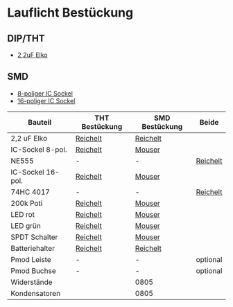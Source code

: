 # Lauflicht Bestückung

## DIP/THT

 - [2,2uF Elko](https://www.reichelt.de/elko-radial-2-2-f-50-v-105-c-low-esr-5-x-11-mm-rm-2-5-fc-a-2-2u-50-p228386.html?&trstct=pos_0&nbc=1)



## SMD

 - [8-poliger IC Sockel](https://www.mouser.de/ProductDetail/Preci-dip/110-87-308-41-105161?qs=FtMuP6KVi2SCSBBfwBrhEw%3D%3D)
 - [16-poliger IC Sockel](https://www.mouser.de/ProductDetail/Preci-dip/110-87-316-41-105161?qs=FtMuP6KVi2QHQp3JIt8WoQ%3D%3D)
  
|Bauteil|THT Bestückung|SMD Bestückung| Beide |
|-------|--------------|--------------|-------|
| 2,2 uF Elko|[Reichelt](https://www.reichelt.de/elko-radial-2-2-f-50-v-105-c-low-esr-5-x-11-mm-rm-2-5-fc-a-2-2u-50-p228386.html?&trstct=pos_0&nbc=1) |[Reichelt](https://www.reichelt.de/smd-elko-2-2-f-50v-105-c-2000h-20--hb-v-2-2u-50-p228556.html?&trstct=pol_0&nbc=1)
| IC-Sockel 8-pol. |[Reichelt](https://www.reichelt.de/ic-sockel-8-polig-superflach-gedreht-vergold--gs-8p-p8231.html?&trstct=pos_1&nbc=1)|[Mouser](https://www.mouser.de/ProductDetail/Preci-dip/110-87-316-41-105161?qs=FtMuP6KVi2QHQp3JIt8WoQ%3D%3D)|
| NE555 |-|-| [Reichelt](https://www.reichelt.de/lincmos-timer-typ-555-pdip-8-tlc-555-cp-p189124.html?&trstct=pos_2&nbc=1) |
| IC-Sockel 16-pol. |[Reichelt](https://www.reichelt.de/ic-sockel-16-polig-superflach-gedreht-vergold--gs-16p-p8209.html?&trstct=pos_2&nbc=1)|[Mouser](https://www.mouser.de/ProductDetail/Preci-dip/110-87-308-41-105161?qs=FtMuP6KVi2SCSBBfwBrhEw%3D%3D)|
 |74HC 4017|-|-|[Reichelt](https://www.reichelt.de/dezimalzaehler-cmos-2--6-v-dil-16-74hc-4017-p3220.html?&trstct=pos_2&nbc=1)|
|200k Poti|[Reichelt](https://www.reichelt.de/praezisionspotentiometer-25-gaenge-stehend-200-kohm-64y-200k-p2721.html?&trstct=pol_2&nbc=1)|[Mouser](https://www.mouser.de/ProductDetail/Bourns/3269W-1-204GLF?qs=n6HadrAYs3GTzOzY3AmZmw%3D%3D)||
|LED rot|[Reichelt](https://www.reichelt.de/led-5-mm-bedrahtet-rot-100-mcd-30--kbt-l-7113lsurdk-p345234.html?&trstct=pol_1&nbc=1)|[Mouser](https://www.mouser.de/ProductDetail/Vishay-Semiconductors/VLDS1235G?qs=8%2FCviTG%2FVKSLHaGFY2znbQ%3D%3D)|
|LED grün|[Reichelt](https://www.reichelt.de/led-3-mm-bedrahtet-gruen-60-mcd-34--kbt-l-7104sgc-p230840.html?&trstct=pol_0&nbc=1)|[Mouser](https://www.mouser.de/ProductDetail/Vishay-Semiconductors/VLDTG1232G-08?qs=vLWxofP3U2zDV0hybC0Sqg%3D%3D)|
SPDT Schalter|[Reichelt](https://www.reichelt.de/schiebeschalter-gerade-rm2-54-1x-ein-ein-ss-25136-nh-p105709.html?&trstct=pol_13&nbc=1)|[Mouser](https://www.mouser.de/ProductDetail/CK/JS102011SCQN?qs=aIxPIZZxLh%2FC%2Fw7UJtfwsg%3D%3D)||
|Batteriehalter|[Reichelt](https://www.reichelt.de/knopfzellenclip-fuer-20-mm-smd-kzh-20smd-2-p74686.html?&trstct=pol_2&nbc=1)|[Reichelt](https://www.reichelt.de/knopfzellenhalter-fuer-1-20-mm-halter-mpd2-p213336.html?&trstct=pol_1&nbc=1)|
|Pmod Leiste|-|-|optional|
|Pmod Buchse|-|-|optional|
|Widerstände|| 0805 ||
|Kondensatoren||0805||
